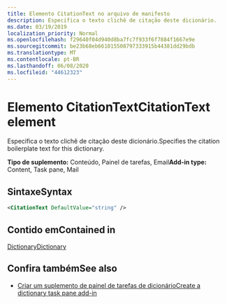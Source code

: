 ```yaml
---
title: Elemento CitationText no arquivo de manifesto
description: Especifica o texto clichê de citação deste dicionário.
ms.date: 03/19/2019
localization_priority: Normal
ms.openlocfilehash: f29640f04d940d8ba7fc7f933f6f7884f1667e9e
ms.sourcegitcommit: be23b68eb661015508797333915b44381dd29bdb
ms.translationtype: MT
ms.contentlocale: pt-BR
ms.lasthandoff: 06/08/2020
ms.locfileid: "44612323"
---
```

# <a name="citationtext-element"></a><span data-ttu-id="74217-103">Elemento CitationText</span><span class="sxs-lookup"><span data-stu-id="74217-103">CitationText element</span></span>

<span data-ttu-id="74217-104">Especifica o texto clichê de citação deste dicionário.</span><span class="sxs-lookup"><span data-stu-id="74217-104">Specifies the citation boilerplate text for this dictionary.</span></span>

<span data-ttu-id="74217-105">**Tipo de suplemento:** Conteúdo, Painel de tarefas, Email</span><span class="sxs-lookup"><span data-stu-id="74217-105">**Add-in type:** Content, Task pane, Mail</span></span>

## <a name="syntax"></a><span data-ttu-id="74217-106">Sintaxe</span><span class="sxs-lookup"><span data-stu-id="74217-106">Syntax</span></span>

```XML
<CitationText DefaultValue="string" />
```

## <a name="contained-in"></a><span data-ttu-id="74217-107">Contido em</span><span class="sxs-lookup"><span data-stu-id="74217-107">Contained in</span></span>

[<span data-ttu-id="74217-108">Dictionary</span><span class="sxs-lookup"><span data-stu-id="74217-108">Dictionary</span></span>](dictionary.md)

## <a name="see-also"></a><span data-ttu-id="74217-109">Confira também</span><span class="sxs-lookup"><span data-stu-id="74217-109">See also</span></span>

- [<span data-ttu-id="74217-110">Criar um suplemento de painel de tarefas de dicionário</span><span class="sxs-lookup"><span data-stu-id="74217-110">Create a dictionary task pane add-in</span></span>](../../word/dictionary-task-pane-add-ins.md)
